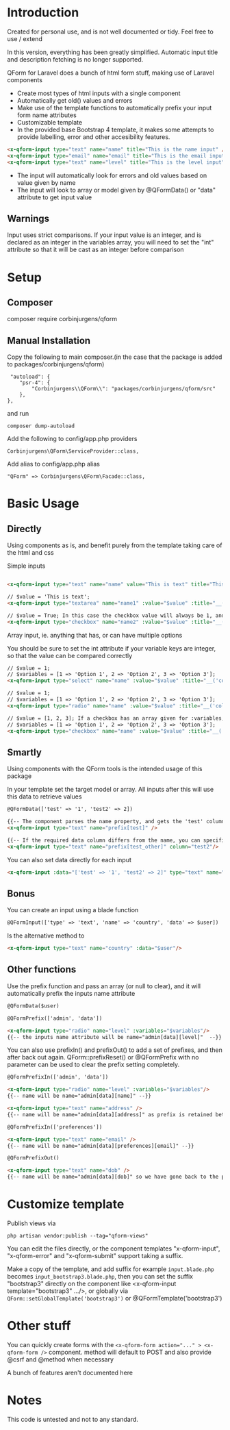 # Introduction

Created for personal use, and is not well documented or tidy. Feel free to use / extend

In this version, everything has been greatly simplified. Automatic input title and description fetching is no longer supported.

QForm for Laravel does a bunch of html form stuff, making use of Laravel components
- Create most types of html inputs with a single component
- Automatically get old() values and errors
- Make use of the template functions to automatically prefix your input form name attributes
- Customizable template
- In the provided base Bootstrap 4 template, it makes some attempts to provide labelling, error and other accesibility features.

```html
<x-qform-input type="text" name="name" title="This is the name input" />
<x-qform-input type="email" name="email" title="This is the email input" />
<x-qform-input type="text" name="level" title="This is the level input" :variables="[0 => 'User', '1' => 'Admin']" int />
```

- The input will automatically look for errors and old values based on value given by name
- The input will look to array or model given by @QFormData() or "data" attribute to get input value


## Warnings
Input uses strict comparisons. If your input value is an integer, and is declared as an integer in the variables array, you will need to set the "int" attribute so that it will be cast as an integer before comparison

# Setup
## Composer

composer require corbinjurgens/qform

## Manual Installation

Copy the following to main composer.(in the case that the package is added to packages/corbinjurgens/qform)
```
 "autoload": {
	"psr-4": {
		"Corbinjurgens\\QForm\\": "packages/corbinjurgens/qform/src"
	},
},
```
and run 
```
composer dump-autoload
```


Add the following to config/app.php providers
```
Corbinjurgens\QForm\ServiceProvider::class,
```
Add alias to config/app.php alias
```
"QForm" => Corbinjurgens\QForm\Facade::class,
```

# Basic Usage
## Directly

Using components as is, and benefit purely from the template taking care of the html and css

Simple inputs
```html

<x-qform-input type="text" name="name" value="This is text" title="This is the column name" />

// $value = 'This is text';
<x-qform-input type="textarea" name="name1" :value="$value" :title="__('column.text1')" />

// $value = True; In this case the checkbox value will always be 1, and only be checked if value is true
<x-qform-input type="checkbox" name="name2" :value="$value" :title="__('column.text2')" />
```

Array input, ie. anything that has, or can have multiple options

You should be sure to set the int attribute if your variable keys are integer, so that the value can be compared correctly

```html
// $value = 1;
// $variables = [1 => 'Option 1', 2 => 'Option 2', 3 => 'Option 3'];
<x-qform-input type="select" name="name" :value="$value" :title="__('column.text')" :variables="$variables" int />

// $value = 1;
// $variables = [1 => 'Option 1', 2 => 'Option 2', 3 => 'Option 3'];
<x-qform-input type="radio" name="name" :value="$value" :title="__('column.text')" :variables="$variables" int />

// $value = [1, 2, 3]; If a checkbox has an array given for :variables, it will behave differently and expect :value to also be array
// $variables = [1 => 'Option 1', 2 => 'Option 2', 3 => 'Option 3'];
<x-qform-input type="checkbox" name="name" :value="$value" :title="__('column.text')" :variables="$variables" int />
```

## Smartly

Using components with the QForm tools is the intended usage of this package

In your template set the target model or array. All inputs after this will use this data to retrieve values

```html
@QFormData(['test' => '1', 'test2' => 2])

{{-- The component parses the name property, and gets the 'test' column from the data --}}
<x-qform-input type="text" name="prefix[test]" />

{{-- If the required data column differs from the name, you can specifify it with 'column' --}}
<x-qform-input type="text" name="prefix[test_other]" column="test2"/>

```

You can also set data directly for each input

```html
<x-qform-input :data="['test' => '1', 'test2' => 2]" type="text" name="prefix[test_other]" column="test2"/>
```

## Bonus

You can create an input using a blade function

```html
@QFormInput(['type' => 'text', 'name' => 'country', 'data' => $user])
```

Is the alternative method to 

```html
<x-qform-input type="text" name="country" :data="$user"/>
```

## Other functions

Use the prefix function and pass an array (or null to clear), and it will automatically prefix the inputs name attribute

```html
@QFormData($user)

@QFormPrefix(['admin', 'data'])

<x-qform-input type="radio" name="level" :variables="$variables"/>
{{-- the inputs name attribute will be name="admin[data][level]"  --}}
```

You can also use prefixIn() and prefixOut() to add a set of prefixes, and then after back out again.
QForm::prefixReset() or @QFormPrefix with no parameter can be used to clear the prefix setting completely.

```html
@QFormPrefixIn(['admin', 'data'])

<x-qform-input type="radio" name="level" :variables="$variables"/>
{{-- name will be name="admin[data][name]" --}}

<x-qform-input type="text" name="address" />
{{-- name will be name="admin[data][address]" as prefix is retained between inputs--}}

@QFormPrefixIn(['preferences'])

<x-qform-input type="text" name="email" />
{{-- name will be name="admin[data][preferences][email]" --}}

@QFormPrefixOut()

<x-qform-input type="text" name="dob" />
{{-- name will be name="admin[data][dob]" so we have gone back to the previous prefix config --}}
```

# Customize template

Publish views via 
```
php artisan vendor:publish --tag="qform-views"
```

You can edit the files directly, or the component templates "x-qform-input", "x-qform-error" and "x-qform-submit" support taking a suffix.

Make a copy of the template, and add suffix for example `input.blade.php` becomes `input_bootstrap3.blade.php`, then you can set the suffix "bootstrap3" directly on the component like <x-qform-input template="bootstrap3" .../>, or globally via `QForm::setGlobalTemplate('bootstrap3')` or @QFormTemplate('bootstrap3')

# Other stuff

You can quickly create forms with the `<x-qform-form action="..." > <x-qform-form />` component. method will default to POST and also provide @csrf and @method when necessary

A bunch of features aren't documented here

# Notes

This code is untested and not to any standard.